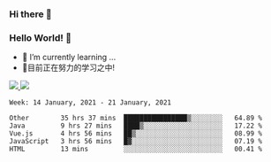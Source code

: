 ### Hi there 👋
### Hello World! 🙌

- 🌱 I’m currently learning ...
- 📖目前正在努力的学习之中!

<a href="https://github.com/anuraghazra/github-readme-stats">
  <img src="https://github-readme-stats.vercel.app/api?username=keyboardWithDream&show_icons=true&repo=github-readme-stats" />
</a>
<a href="https://github.com/anuraghazra/convoychat">
  <img src="https://github-readme-stats.vercel.app/api/top-langs/?username=keyboardWithDream&layout=compact&repo=convoychat" />
</a>



<!--START_SECTION:waka-->
```text
Week: 14 January, 2021 - 21 January, 2021

Other        35 hrs 37 mins  ████████████████▒░░░░░░░░   64.89 % 
Java         9 hrs 27 mins   ████▒░░░░░░░░░░░░░░░░░░░░   17.22 % 
Vue.js       4 hrs 56 mins   ██▒░░░░░░░░░░░░░░░░░░░░░░   08.99 % 
JavaScript   3 hrs 56 mins   █▓░░░░░░░░░░░░░░░░░░░░░░░   07.19 % 
HTML         13 mins         ░░░░░░░░░░░░░░░░░░░░░░░░░   00.41 % 
```
<!--END_SECTION:waka-->
